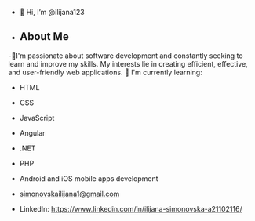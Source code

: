 - 👋 Hi, I’m @ilijana123
- ## About Me
-👀I'm passionate about software development and constantly seeking to learn and improve my skills. My interests lie in creating efficient, effective, and user-friendly web applications.
🌱 I'm currently learning:
- HTML
- CSS
- JavaScript
- Angular
- .NET
- PHP
- Android and iOS mobile apps development
  
- simonovskailijana1@gmail.com
- LinkedIn: https://www.linkedin.com/in/ilijana-simonovska-a21102116/

<!---
ilijana123/ilijana123 is a ✨ special ✨ repository because its `README.md` (this file) appears on your GitHub profile.
You can click the Preview link to take a look at your changes.
--->
